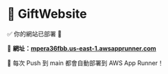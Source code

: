 # 🎁 GiftWebsite

✅ 你的網站已部署 🎉

🔗 **網址：[mpera36fbb.us-east-1.awsapprunner.com](https://mpera36fbb.us-east-1.awsapprunner.com)**

🚀 每次 Push 到 main 都會自動部署到 AWS App Runner！
